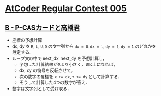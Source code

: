 # [AtCoder Regular Contest 005](https://atcoder.jp/contests/arc005/tasks)

## [B - P-CASカードと高橋君](https://atcoder.jp/contests/arc005/tasks/arc005_2)
- 座標の予想計算
- dx, dy を `R`, `L`, `U`, `D` の文字列から `dx = 0`, `dx = 1`, `dy = 0`, `dy = 1` のどれかを設定する．
- ループ文の中で next_dx, next_dy を予想計算し，
	- 予想した計算結果が0より小さく，9以上になれば，
	- dx, dy の符号を反転させて，
	- 次の数字の座標を `x += dx`, `y += dy` として計算する．
	- そうして計算した4つの数字が答え．
- 数字は文字列として受け取る．
